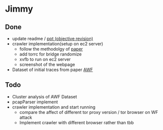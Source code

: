 # Jimmy

## Done

- update readme / [ppt (objective revision)](https://docs.google.com/presentation/d/1JYm6kk1WkFmGZexQORxVfmwa4IdQnHttFaI9hay8A6w/edit#slide=id.g6f3a69228a_2_184)
- crawler implementation(setup on ec2 server)
	- follow the methodolgy of [paper](https://drive.google.com/open?id=1NdSn-r8jD3IBJuMOa-gZtWm0ftHVDLXl)
	- add torrc for bridge randomize
	- xvfb to run on ec2 server
	- screenshot of the webpage
- Dataset of initial traces from paper [AWF](https://distrinet.cs.kuleuven.be/software/tor-wf-dl/)

## Todo

- Cluster analysis of AWF Dataset
- pcapParser implement
- crawler implementation and start running
	- compare the affect of different tor proxy version / tor browser on WF attack
	- Implement crawler with different browser rather than tbb